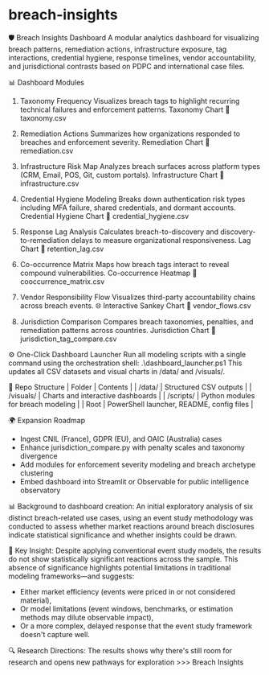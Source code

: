 # breach-insights
🛡️ Breach Insights Dashboard
A modular analytics dashboard for visualizing breach patterns, remediation actions, infrastructure exposure, tag interactions, credential hygiene, response timelines, vendor accountability, and jurisdictional contrasts based on PDPC and international case files.

📊 Dashboard Modules
1. Taxonomy Frequency
Visualizes breach tags to highlight recurring technical failures and enforcement patterns.
Taxonomy Chart
🔗 taxonomy.csv

2. Remediation Actions
Summarizes how organizations responded to breaches and enforcement severity.
Remediation Chart
🔗 remediation.csv

3. Infrastructure Risk Map
Analyzes breach surfaces across platform types (CRM, Email, POS, Git, custom portals).
Infrastructure Chart
🔗 infrastructure.csv

4. Credential Hygiene Modeling
Breaks down authentication risk types including MFA failure, shared credentials, and dormant accounts.
Credential Hygiene Chart
🔗 credential_hygiene.csv

5. Response Lag Analysis
Calculates breach-to-discovery and discovery-to-remediation delays to measure organizational responsiveness.
Lag Chart
🔗 retention_lag.csv

6. Co-occurrence Matrix
Maps how breach tags interact to reveal compound vulnerabilities.
Co-occurrence Heatmap
🔗 cooccurrence_matrix.csv

7. Vendor Responsibility Flow
Visualizes third-party accountability chains across breach events.
🌐 Interactive Sankey Chart
🔗 vendor_flows.csv

8. Jurisdiction Comparison
Compares breach taxonomies, penalties, and remediation patterns across countries.
Jurisdiction Chart
🔗 jurisdiction_tag_compare.csv

⚙️ One-Click Dashboard Launcher
Run all modeling scripts with a single command using the orchestration shell:
.\dashboard_launcher.ps1
This updates all CSV datasets and visual charts in /data/ and /visuals/.

📂 Repo Structure
| Folder | Contents | 
| /data/ | Structured CSV outputs | 
| /visuals/ | Charts and interactive dashboards | 
| /scripts/ | Python modules for breach modeling | 
| Root | PowerShell launcher, README, config files | 

🌍 Expansion Roadmap
- Ingest CNIL (France), GDPR (EU), and OAIC (Australia) cases
- Enhance jurisdiction_compare.py with penalty scales and taxonomy divergence
- Add modules for enforcement severity modeling and breach archetype clustering
- Embed dashboard into Streamlit or Observable for public intelligence observatory

📊 Background to dashboard creation:
An initial exploratory analysis of six distinct breach-related use cases, using an event study methodology was conducted to assess whether market reactions around breach disclosures indicate statistical significance and whether insights could be drawn.

🧠 Key Insight:
Despite applying conventional event study models, the results do not show statistically significant reactions across the sample. This absence of significance highlights potential limitations in traditional modeling frameworks—and suggests:
- Either market efficiency (events were priced in or not considered material),
- Or model limitations (event windows, benchmarks, or estimation methods may dilute observable impact),
- Or a more complex, delayed response that the event study framework doesn't capture well.

🔍 Research Directions:
The results shows why there's still room for research and opens new pathways for exploration >>> Breach Insights 
